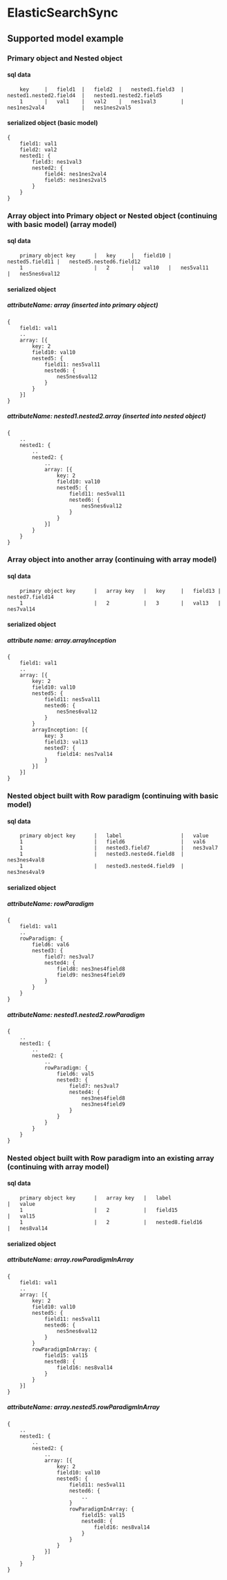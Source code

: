 # ElasticSearchSync
## Supported model example

### Primary object and Nested object 
#### sql data
```
	key		|	field1	|	field2	|	nested1.field3	|	nested1.nested2.field4	|	nested1.nested2.field5
	1		|	val1	|	val2	|	nes1val3		|	nes1nes2val4			|	nes1nes2val5
```
#### serialized object (basic model)
```
{
	field1: val1
	field2: val2
	nested1: {
		field3: nes1val3
		nested2: {
			field4: nes1nes2val4
			field5: nes1nes2val5
		}
	}
}
```


### Array object into Primary object or Nested object (continuing with basic model) (array model)
#### sql data
```
	primary object key		|	key		|	field10	|	nested5.field11	|	nested5.nested6.field12
	1						|	2		|	val10	|	nes5val11		|	nes5nes6val12
```
#### serialized object
##### attributeName: array (inserted into primary object)
```
{
	field1: val1
	..
	array: [{
		key: 2
		field10: val10
		nested5: {
			field11: nes5val11
			nested6: {
				nes5nes6val12
			}
		}
	}]
}
```
##### attributeName: nested1.nested2.array (inserted into nested object)
```
{
	..
	nested1: {
		..
		nested2: {
			..
			array: [{
				key: 2
				field10: val10
				nested5: {
					field11: nes5val11
					nested6: {
						nes5nes6val12
					}
				}
			}]
		}
	}
}
```


### Array object into another array (continuing with array model)
#### sql data
```
	primary object key		|	array key	|	key		|	field13	|	nested7.field14
	1						|	2			|	3		|	val13	|	nes7val14
```
#### serialized object
##### attribute name: array.arrayInception
```
{
	field1: val1
	..
	array: [{
		key: 2
		field10: val10
		nested5: {
			field11: nes5val11
			nested6: {
				nes5nes6val12
			}
		}
		arrayInception: [{
			key: 3
			field13: val13
			nested7: {
				field14: nes7val14
			}
		}]
	}]
}
```

### Nested object built with Row paradigm (continuing with basic model)
#### sql data
```
	primary object key		|	label					|	value
	1						|	field6					|	val6
	1						|	nested3.field7			|	nes3val7
	1						|	nested3.nested4.field8	|	nes3nes4val8
	1						|	nested3.nested4.field9	|	nes3nes4val9
```
#### serialized object
##### attributeName: rowParadigm
```
{
	field1: val1
	..
	rowParadigm: {
		field6: val6
		nested3: {
			field7: nes3val7
			nested4: {
				field8: nes3nes4field8
				field9: nes3nes4field9
			}
		}
	}
}
```
##### attributeName: nested1.nested2.rowParadigm
```
{
	..
	nested1: {
		..
		nested2: {
			..
			rowParadigm: {
				field6: val5
				nested3: {
					field7: nes3val7
					nested4: {
						nes3nes4field8
						nes3nes4field9
					}
				}
			}
		}
	}
}
```


### Nested object built with Row paradigm into an existing array (continuing with array model)
#### sql data
```
	primary object key		|	array key	|	label					|	value
	1						|	2			|	field15					|	val15
	1						|	2			|	nested8.field16			|	nes8val14
```
#### serialized object
##### attributeName: array.rowParadigmInArray
```
{
	field1: val1
	..
	array: [{
		key: 2
		field10: val10
		nested5: {
			field11: nes5val11
			nested6: {
				nes5nes6val12
			}
		}
		rowParadigmInArray: {
			field15: val15
			nested8: {
				field16: nes8val14
			}
		}
	}]
}
```
##### attributeName: array.nested5.rowParadigmInArray
```
{
	..
	nested1: {
		..
		nested2: {
			..
			array: [{
				key: 2
				field10: val10
				nested5: {
					field11: nes5val11
					nested6: {
						..
					}
					rowParadigmInArray: {
						field15: val15
						nested8: {
							field16: nes8val14
						}
					}
				}
			}]
		}
	}
}
```
